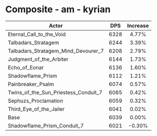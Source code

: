# Composite - am - kyrian
| Actor | DPS | Increase |
|---|:---:|:---:|
|Eternal_Call_to_the_Void|6328|4.77%|
|Talbadars_Stratagem|6244|3.39%|
|Talbadars_Stratagem_Mind_Devourer_7|6208|2.79%|
|Judgment_of_the_Arbiter|6144|1.73%|
|Echo_of_Eonar|6136|1.60%|
|Shadowflame_Prism|6112|1.21%|
|Painbreaker_Psalm|6074|0.57%|
|Twins_of_the_Sun_Priestess_Conduit_7|6065|0.42%|
|Sephuzs_Proclamation|6059|0.32%|
|Third_Eye_of_the_Jailer|6041|0.02%|
|Base|6039|0.00%|
|Shadowflame_Prism_Conduit_7|6021|-0.30%|
